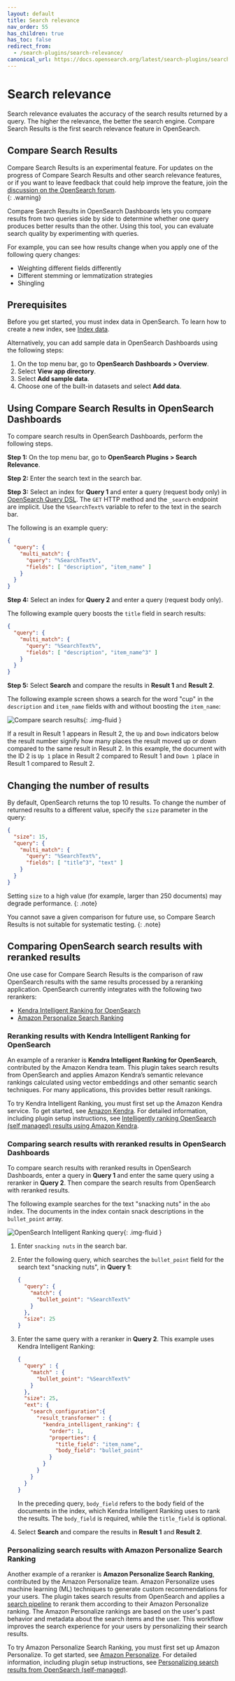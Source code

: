 ```yaml
---
layout: default
title: Search relevance
nav_order: 55
has_children: true
has_toc: false
redirect_from:
  - /search-plugins/search-relevance/
canonical_url: https://docs.opensearch.org/latest/search-plugins/search-relevance/index/
---
```


# Search relevance

Search relevance evaluates the accuracy of the search results returned by a query. The higher the relevance, the better the search engine. Compare Search Results is the first search relevance feature in OpenSearch. 

## Compare Search Results

Compare Search Results is an experimental feature. For updates on the progress of Compare Search Results and other search relevance features, or if you want to leave feedback that could help improve the feature, join the [discussion on the OpenSearch forum](https://forum.opensearch.org/t/feedback-experimental-feature-compare-search-results/11331).    
{: .warning}

Compare Search Results in OpenSearch Dashboards lets you compare results from two queries side by side to determine whether one query produces better results than the other. Using this tool, you can evaluate search quality by experimenting with queries. 

For example, you can see how results change when you apply one of the following query changes:

- Weighting different fields differently
- Different stemming or lemmatization strategies
- Shingling

## Prerequisites

Before you get started, you must index data in OpenSearch. To learn how to create a new index, see [Index data]({{site.url}}{{site.baseurl}}/opensearch/index-data). 

Alternatively, you can add sample data in OpenSearch Dashboards using the following steps:

1. On the top menu bar, go to **OpenSearch Dashboards > Overview**.
1. Select **View app directory**.
1. Select **Add sample data**.  
1. Choose one of the built-in datasets and select **Add data**.

## Using Compare Search Results in OpenSearch Dashboards

To compare search results in OpenSearch Dashboards, perform the following steps.

**Step 1:** On the top menu bar, go to **OpenSearch Plugins > Search Relevance**.  

**Step 2:** Enter the search text in the search bar.

**Step 3:** Select an index for **Query 1** and enter a query (request body only) in [OpenSearch Query DSL]({{site.url}}{{site.baseurl}}/opensearch/query-dsl). The `GET` HTTP method and the `_search` endpoint are implicit. Use the `%SearchText%` variable to refer to the text in the search bar.

The following is an example query:

```json
{
  "query": {
    "multi_match": {
      "query": "%SearchText%",
      "fields": [ "description", "item_name" ]
    }
  }
}
```

**Step 4:** Select an index for **Query 2** and enter a query (request body only).

The following example query boosts the `title` field in search results:

```json
{
  "query": {
    "multi_match": {
      "query": "%SearchText%",
      "fields": [ "description", "item_name^3" ]
    }
  }
}
```

**Step 5:** Select **Search** and compare the results in **Result 1** and **Result 2**.

The following example screen shows a search for the word "cup" in the `description` and `item_name` fields with and without boosting the `item_name`:

<img src="{{site.url}}{{site.baseurl}}/images/search_relevance.png" alt="Compare search results"/>{: .img-fluid }

If a result in Result 1 appears in Result 2, the `Up` and `Down` indicators below the result number signify how many places the result moved up or down compared to the same result in Result 2. In this example, the document with the ID 2 is `Up 1` place in Result 2 compared to Result 1 and `Down 1` place in Result 1 compared to Result 2. 

## Changing the number of results

By default, OpenSearch returns the top 10 results. To change the number of returned results to a different value, specify the `size` parameter in the query:

```json
{
  "size": 15,
  "query": {
    "multi_match": {
      "query": "%SearchText%",
      "fields": [ "title^3", "text" ]
    }
  }
}
```

Setting `size` to a high value (for example, larger than 250 documents) may degrade performance.
{: .note}

You cannot save a given comparison for future use, so Compare Search Results is not suitable for systematic testing.
{: .note}

## Comparing OpenSearch search results with reranked results

One use case for Compare Search Results is the comparison of raw OpenSearch results with the same results processed by a reranking application. OpenSearch currently integrates with the following two rerankers:

- [Kendra Intelligent Ranking for OpenSearch](#reranking-results-with-kendra-intelligent-ranking-for-opensearch)
- [Amazon Personalize Search Ranking](#personalizing-search-results-with-amazon-personalize-search-ranking)

### Reranking results with Kendra Intelligent Ranking for OpenSearch

An example of a reranker is **Kendra Intelligent Ranking for OpenSearch**, contributed by the Amazon Kendra team. This plugin takes search results from OpenSearch and applies Amazon Kendra’s semantic relevance rankings calculated using vector embeddings and other semantic search techniques. For many applications, this provides better result rankings.

To try Kendra Intelligent Ranking, you must first set up the Amazon Kendra service. To get started, see [Amazon Kendra](https://aws.amazon.com/kendra/). For detailed information, including plugin setup instructions, see [Intelligently ranking OpenSearch (self managed) results using Amazon Kendra](https://docs.aws.amazon.com/kendra/latest/dg/opensearch-rerank.html).

### Comparing search results with reranked results in OpenSearch Dashboards

To compare search results with reranked results in OpenSearch Dashboards, enter a query in **Query 1** and enter the same query using a reranker in **Query 2**. Then compare the search results from OpenSearch with reranked results.

The following example searches for the text "snacking nuts" in the `abo` index. The documents in the index contain snack descriptions in the `bullet_point` array. 

<img src="{{site.url}}{{site.baseurl}}/images/kendra_query.png" alt="OpenSearch Intelligent Ranking query"/>{: .img-fluid }

1. Enter `snacking nuts` in the search bar.
1. Enter the following query, which searches the `bullet_point` field for the search text "snacking nuts", in **Query 1**:

    ```json
    {
      "query": {
        "match": {
          "bullet_point": "%SearchText%"
        }
      },
      "size": 25
    }
    ```
1. Enter the same query with a reranker in **Query 2**. This example uses Kendra Intelligent Ranking:

    ```json
    {
      "query" : {
        "match" : {
          "bullet_point": "%SearchText%"
        }
      },
      "size": 25,
      "ext": {
        "search_configuration":{
          "result_transformer" : {
            "kendra_intelligent_ranking": {
              "order": 1,
              "properties": {
                "title_field": "item_name",
                "body_field": "bullet_point"
              }
            }
          }
        }
      }
    }
    ```

    In the preceding query, `body_field` refers to the body field of the documents in the index, which Kendra Intelligent Ranking uses to rank the results. The `body_field` is required, while the `title_field` is optional.
1. Select **Search** and compare the results in **Result 1** and **Result 2**.

### Personalizing search results with Amazon Personalize Search Ranking

Another example of a reranker is **Amazon Personalize Search Ranking**, contributed by the Amazon Personalize team. Amazon Personalize uses machine learning (ML) techniques to generate custom recommendations for your users. The plugin takes search results from OpenSearch and applies a [search pipeline]({{site.url}}{{site.baseurl}}/search-plugins/search-pipelines/index/) to rerank them according to their Amazon Personalize ranking. The Amazon Personalize rankings are based on the user's past behavior and metadata about the search items and the user. This workflow improves the search experience for your users by personalizing their search results.

To try Amazon Personalize Search Ranking, you must first set up Amazon Personalize. To get started, see [Amazon Personalize](https://docs.aws.amazon.com/personalize/latest/dg/setup.html). For detailed information, including plugin setup instructions, see [Personalizing search results from OpenSearch (self-managed)](https://docs.aws.amazon.com/personalize/latest/dg/personalize-opensearch.html).
